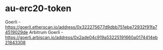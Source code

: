# au-erc20-token

Goerli - https://goerli.etherscan.io/address/0x322275677d9dbb751ebe72932f91fa74519029de
Arbitrum Goerli - https://goerli.arbiscan.io/address/0x2ade04c919a53225191660a0174414eb21843308